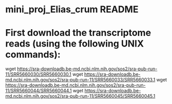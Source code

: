 # mini_proj_Elias_crum README

# First download the transcriptome reads (using the following UNIX commands):
wget https://sra-downloadb.be-md.ncbi.nlm.nih.gov/sos2/sra-pub-run-11/SRR5660030/SRR5660030.1
wget https://sra-downloadb.be-md.ncbi.nlm.nih.gov/sos2/sra-pub-run-11/SRR5660033/SRR5660033.1
wget https://sra-downloadb.be-md.ncbi.nlm.nih.gov/sos2/sra-pub-run-11/SRR5660044/SRR5660044.1
wget https://sra-downloadb.be-md.ncbi.nlm.nih.gov/sos2/sra-pub-run-11/SRR5660045/SRR5660045.1
